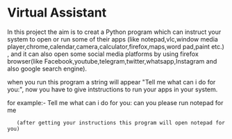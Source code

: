 # Virtual Assistant
In this project the aim is to creat a Python program which can instruct your system to open or run some of their apps (like notepad,vlc,window media player,chrome,calendar,camera,calculator,firefox,maps,word pad,paint etc.) , and it can also open some social media platforms by using firefox browser(like Facebook,youtube,telegram,twitter,whatsapp,Instagram and also google search engine).

when you run this program a string will appear "Tell me what can i do for you:",
now you have to give intstructions to run your apps in your system.
 
 for example:-
            Tell me what can i do for you: can you please run notepad for me

       (after getting your instructions this program will open notepad for you)            
